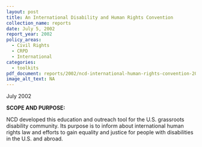 ```yaml
---
layout: post
title: An International Disability and Human Rights Convention
collection_name: reports
date: July 5, 2002
report_year: 2002
policy_areas:
  - Civil Rights
  - CRPD
  - International
categories:
  - toolkits
pdf_document: reports/2002/ncd-international-human-rights-convention-2002.pdf
image_alt_text: NA
---
```

J﻿uly 2002

**S﻿COPE AND PURPOSE:**

NCD developed this education and outreach tool for the U.S. grassroots disability community. Its purpose is to inform about international human rights law and efforts to gain equality and justice for people with disabilities in the U.S. and abroad.